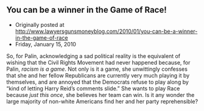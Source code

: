 ## You can be a winner in the Game of Race!

 * Originally posted at http://www.lawyersgunsmoneyblog.com/2010/01/you-can-be-a-winner-in-the-game-of-race
 * Friday, January 15, 2010

So, for Palin, acknowledging a sad political reality is the equivalent of wishing that the Civil Rights Movement had never happened because, for Palin, _racism is a game_.  Not only is it a game, she unwittingly confesses that she and her fellow Republicans are currently very much playing it by themselves, and are annoyed that the Democrats refuse to play along by “kind of letting Harry Reid’s comments slide.”  She wants to play Race because _just this once_, she believes her team can win.  Is it any wonder the large majority of non-white Americans find her and her party reprehensible?